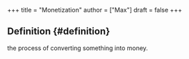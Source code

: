 +++
title = "Monetization"
author = ["Max"]
draft = false
+++

## Definition {#definition}

the process of converting something into money.
